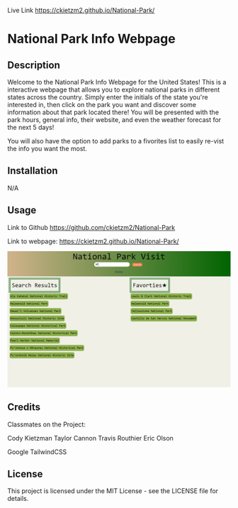Live Link https://ckietzm2.github.io/National-Park/

# National Park Info Webpage

## Description

Welcome to the National Park Info Webpage for the United States! This is a interactive webpage that allows you to explore national parks in different states across the country. Simply enter the initials of the state you're interested in, then click on the park you want and discover some information about that park located there! You will be presented with the park hours, general info, their website, and even the weather forecast for the next 5 days!

You will also have the option to add parks to a fivorites list to easily re-vist the info you want the most. 

## Installation

N/A

## Usage

Link to Github https://github.com/ckietzm2/National-Park

Link to webpage: https://ckietzm2.github.io/National-Park/

![Alt text](assets/images/_C__Users_eolso_Desktop_bootcamp_Challenges_National-Park_index.html.png)


## Credits

Classmates on the Project:

Cody Kietzman
Taylor Cannon
Travis Routhier
Eric Olson

Google
TailwindCSS

## License

This project is licensed under the MIT License - see the LICENSE file for details.


